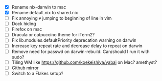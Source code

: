 - [x] Rename nix-darwin to mac
- [x] Rename default.nix to shared.nix
- [ ] Fix annoying `#` jumping to beginning of line in vim
- [ ] Dock hiding
- [ ] Firefox on mac
- [ ] Dracula or catpuccino theme for iTerm2?
- [ ] Fix lib.modules.defaultPriority deprecation warning on darwin
- [ ] Increase key repeat rate and decrease delay to repeat on darwin
- [ ] Remove need for passwd on darwin-rebuild. Can/should I run it with sudo?
- [ ] Tiling WM like https://github.com/koekeishiya/yabai on Mac? amethyst?
- [ ] Github mirror
- [ ] Switch to a Flakes setup?
